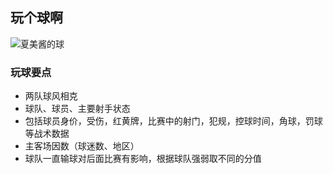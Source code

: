 ## 玩个球啊

![夏美酱的球](http://xm.fjsen.com/images/attachement/jpg/site2/20160408/a41f728c34691871895059.jpg)


### 玩球要点
- 两队球风相克
- 球队、球员、主要射手状态
- 包括球员身价，受伤，红黄牌，比赛中的射门，犯规，控球时间，角球，罚球等战术数据
- 主客场因数（球迷数、地区）
- 球队一直输球对后面比赛有影响，根据球队强弱取不同的分值